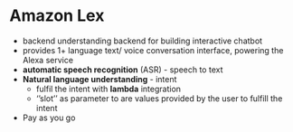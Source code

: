 # Amazon Lex

- backend understanding backend for building interactive chatbot
- provides 1+ language text/ voice conversation interface, powering the Alexa service
- **automatic speech recognition** (ASR) - speech to text
- **Natural language understanding** - intent
    - fulfil the intent with **lambda** integration
    - ‘’slot’’ as parameter to are values provided by the user to fulfill the intent
- Pay as you go
